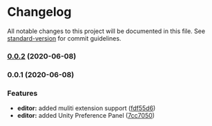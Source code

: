 # Changelog

All notable changes to this project will be documented in this file. See [standard-version](https://github.com/conventional-changelog/standard-version) for commit guidelines.

### [0.0.2](https://gitee.com/spadeace/ExternToolExt/compare/v0.0.1...v0.0.2) (2020-06-08)

### 0.0.1 (2020-06-08)


### Features

* **editor:** added muliti extension support ([fdf55d6](https://gitee.com/spadeace/ExternToolExt/commit/fdf55d60cfff0ec65c2aa7ca0c17ec91ac335fb5))
* **editor:** added Unity Preference Panel ([7cc7050](https://gitee.com/spadeace/ExternToolExt/commit/7cc7050af248a3dbe6dfd6e670e9497c8b981360))


